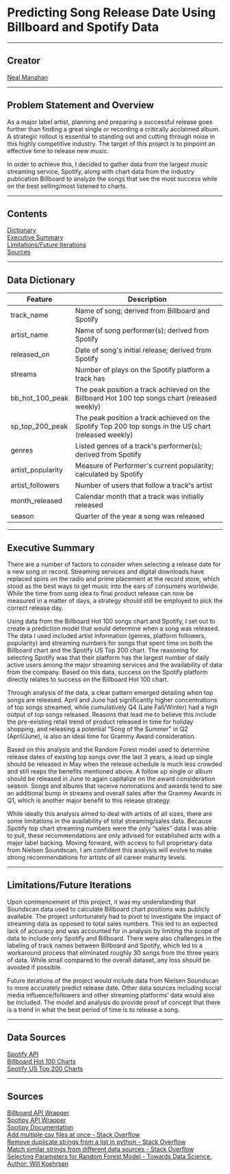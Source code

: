 # Predicting Song Release Date Using Billboard and Spotify Data

---

## Creator
 
[Neal Manahan](https://www.linkedin.com/in/neal-manahan/)  

---

## Problem Statement and Overview

As a major label artist, planning and preparing a successful release goes further than finding a great single or recording a critically acclaimed album. A strategic rollout is essential to standing out and cutting through noise in this highly competitive industry. The target of this project is to pinpoint an effective time to release new music.

In order to achieve this, I decided to gather data from the largest music streaming service, Spotify, along with chart data from the industry publication Billboard to analyze the songs that see the most success while on the best selling/most listened to charts.


---

## Contents
[Dictionary](#dictionary)  
[Executive Summary](#executive-summary)  
[Limitations/Future Iterations](#known-issues)    
[Sources](#sources)

---

<a id='data-dictionary'></a>

## Data Dictionary

<p align="left"> 
    
|Feature|Description|
|---|---|
|track_name|Name of song; derived from Billboard and Spotify|
|artist_name|Name of song performer(s); derived from Spotify|
|released_on|Date of song's initial release; derived from Spotify|
|streams|Number of plays on the Spotify platform a track has|
|bb_hot_100_peak|The peak position a track achieved on the Billboard Hot 100 top songs chart (released weekly)|
|sp_top_200_peak|The peak position a track achieved on the Spotify Top 200 top songs in the US chart (released weekly)|
|genres|Listed genres of a track's performer(s); derived from Spotify|
|artist_popularity|Measure of Performer's current popularity; calculated by Spotify|
|artist_followers|Number of users that follow a track's artist|
|month_released|Calendar month that a track was initially released|
|season|Quarter of the year a song was released|

</p>

---

<a id='executive-summary'></a>

## Executive Summary

There are a number of factors to consider when selecting a release date for a new song or record. Streaming services and digital downloads have replaced spins on the radio and prime placement at the record store, which stood as the best ways to get music into the ears of consumers worldwide. While the time from song idea to final product release can now be measured in a matter of days, a strategy should still be employed to pick the correct release day.

Using data from the Billboard Hot 100 songs chart and Spotify, I set out to create a prediction model that would determine when a song was released. The data I used included artist information (genres, platform followers, popularity) and streaming numbers for songs that spent time on both the Billboard chart and the Spotify US Top 200 chart. The reasoning for selecting Spotify was that their platform has the largest number of daily active users among the major streaming services and the availability of data from the company. Based on this data, success on the Spotify platform directly relates to success on the Billboard Hot 100 chart.

Through analysis of the data, a clear pattern emerged detailing when top songs are released. April and June had significantly higher concentrations of top songs streamed, while cumulatively Q4 (Late Fall/Winter) had a high output of top songs released. Reasons that lead me to believe this include the pre-existing retail trend of product released in time for holiday shopping, and releasing a potential “Song of the Summer” in Q2 (April/June), is also an ideal time for Grammy Award consideration.

Based on this analysis and the Random Forest model used to determine release dates of existing top songs over the last 3 years, a lead up single should be released in May when the release schedule is much less crowded and still reaps the benefits mentioned above. A follow up single or album should be released in June to again capitalize on the award consideration season. Songs and albums that receive nominations and awards tend to see an additional bump in streams and overall sales after the Grammy Awards in Q1, which is another major benefit to this release strategy.

While ideally this analysis aimed to deal with artists of all sizes, there are some limitations in the availability of total streaming/sales data. Because Spotify top chart streaming numbers were the only “sales” data I was able to pull, these recommendations are only advised for established acts with a major label backing. Moving forward, with access to full proprietary data from Nielsen Soundscan, I am confident this analysis will evolve to make strong recommendations for artists of all career maturity levels.

---

<a id='known-issues'></a>

## Limitations/Future Iterations

Upon commencement of this project, it was my understanding that Soundscan data used to calculate Billboard chart positions was publicly available. The project unfortunately had to pivot to investigate the impact of streaming data as opposed to total sales numbers. This led to an expected lack of accuracy and was accounted for in analysis by limiting the scope of data to include only Spotify and Billboard. There were also challenges in the labeling of track names between Billboard and Spotify, which led to a workaround process that eliminated roughly 30 songs from the three years of data. While small compared to the overall dataset, any loss should be avoided if possible. 

Future iterations of the project would include data from Nielsen Soundscan to more accurately predict release date. Other data sources including social media influence/followers and other streaming platforms’ data would also be included. The model and analysis do provide proof of concept that there is a trend in what the best period of time is to release a song.

---

<a id='data-sources'></a>

## Data Sources

 [Spotify API](https://developer.spotify.com/dashboard/login)  
 [Billboard Hot 100 Charts](https://www.billboard.com/charts/hot-100) <br>
 [Spotify US Top 200 Charts](https://spotifycharts.com/regional/us/weekly/latest) <br>

---
## Sources

 [Billboard API Wrapper](https://github.com/guoguo12/billboard-charts) <br>
 [Spotipy API Wrapper](https://github.com/plamere/spotipy) <br>
 [Spotipy Documentation](https://spotipy.readthedocs.io/en/latest/) <br>
 [Add multiple csv files at once - Stack Overflow](https://stackoverflow.com/questions/20906474/import-multiple-csv-files-into-pandas-and-concatenate-into-one-dataframe) <br>
 [Remove duplicate strings from a list in python - Stack Overflow](https://stackoverflow.com/questions/8200342/removing-duplicate-strings-from-a-list-in-python) <br>
 [Match similar strings from different data sources - Stack Overflow](https://stackoverflow.com/questions/3437059/does-python-have-a-string-contains-substring-method?rq=1) <br>
[Selecting Parameters for Random Forest Model - Towards Data Science, Author: Will Koehrsen](https://towardsdatascience.com/hyperparameter-tuning-the-random-forest-in-python-using-scikit-learn-28d2aa77dd74)

